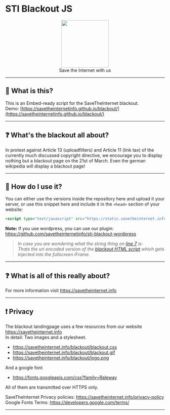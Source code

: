 # STI Blackout JS

<p align="center">
<img height="150" width="auto" src="https://i.imgur.com/SXC70FD.png" /><br>
Save the Internet with us
</p>

<hr>

## :pushpin: What is this?

This is an Embed-ready script for the SaveTheInternet blackout. <br>
Demo: [https://savetheinternetinfo.github.io/blackout/](https://savetheinternetinfo.github.io/blackout/)

<hr>

## :question: What's the blackout all about? 

In protest against Article 13 (uploadfilters) and Article 11 (link tax) of the currently much discussed copyright directive, we encourage you to display nothing but a blackout page on the 21st of March. Even the german wikipedia will display a blackout page! 

<hr>

## :wrench: How do I use it?

You can either use the versions inside the repository here and upload it your server, or use this snippet here and include it in the `<head>` section of your website:

```HTML
<script type="text/javascript" src="https://static.savetheinternet.info/js/blackout.min.js"></script>
```

**Note:** If you use wordpress, you can use our plugin: https://github.com/savetheinternetinfo/sti-blackout-wordpress

> _In case you are wondering what the string thing on [line 7](https://github.com/savetheinternetinfo/sti-blackout-js/blob/master/blackout.js#L7) is: <br>
> Thats the uri encoded version of the [blackout HTML script](https://github.com/savetheinternetinfo/blackout/blob/master/index.html) which gets injected into the fullscreen iFrame._ 

<hr>

## :question: What is all of this really about?

For more information visit https://savetheinternet.info

<hr>

## :heavy_exclamation_mark: Privacy

The blackout landingpage uses a few resources from our website https://savetheinternet.info <br>
In detail: Two images and a stylesheet.

- https://savetheinternet.info/blackout/blackout.css
- https://savetheinternet.info/blackout/blackout.gif
- https://savetheinternet.info/blackout/logo.png

And a google font

- https://fonts.googleapis.com/css?family=Raleway

All of them are transmitted over HTTPS only.

SaveTheInternet Privacy policies: https://savetheinternet.info/privacy-policy <br>
Google Fonts Terms: https://developers.google.com/terms/

<hr>
